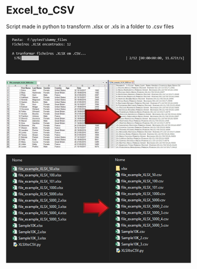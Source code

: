 # Excel_to_CSV

Script made in python to transform .xlsx or .xls in a folder to .csv files

![Screenshot](https://github.com/diogomcasado/Excel_to_CSV/blob/main/imgs/working.PNG)

![Screenshot](https://github.com/diogomcasado/Excel_to_CSV/blob/main/imgs/content.jpg)

![Screenshot](https://github.com/diogomcasado/Excel_to_CSV/blob/main/imgs/files.PNG)
